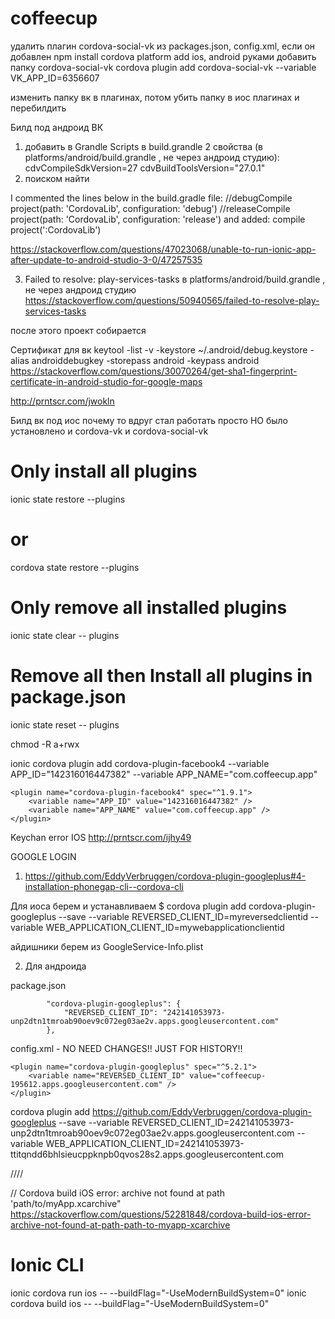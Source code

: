 # coffeecup




удалить плагин cordova-social-vk из packages.json, config.xml, если он добавлен
npm install
cordova platform add ios, android
руками добавить папку cordova-social-vk
cordova plugin add cordova-social-vk  --variable VK_APP_ID=6356607

изменить папку вк в плагинах, потом убить папку в иос плагинах и перебилдить


 <plugin name="cordova-social-vk" spec="~1.0.5">
        <variable name="VK_APP_ID" value="6356607" />
    </plugin>



Билд под андроид ВК
1) добавить в Grandle Scripts в build.grandle 2 свойства (в platforms/android/build.grandle , не через андроид студию):
    cdvCompileSdkVersion=27
    cdvBuildToolsVersion="27.0.1"
2) поиском найти

I commented the lines below in the build.gradle file:
//debugCompile project(path: 'CordovaLib', configuration: 'debug') 
//releaseCompile project(path: 'CordovaLib', configuration: 'release')
and added:
compile project(':CordovaLib')

https://stackoverflow.com/questions/47023068/unable-to-run-ionic-app-after-update-to-android-studio-3-0/47257535

3) Failed to resolve: play-services-tasks
в platforms/android/build.grandle , не через андроид студию
https://stackoverflow.com/questions/50940565/failed-to-resolve-play-services-tasks

после этого проект собирается



Сертификат для вк
keytool -list -v -keystore ~/.android/debug.keystore -alias androiddebugkey -storepass android -keypass android
https://stackoverflow.com/questions/30070264/get-sha1-fingerprint-certificate-in-android-studio-for-google-maps

http://prntscr.com/jwokln



Билд вк под иос
почему то вдруг стал работать просто НО было установлено и cordova-vk и cordova-social-vk



# Only install all plugins
ionic state restore --plugins
# or
cordova state restore --plugins

# Only remove all installed plugins
ionic state clear -- plugins

# Remove all then Install all plugins in package.json
ionic state reset -- plugins




chmod -R a+rwx

ionic cordova plugin add cordova-plugin-facebook4 --variable APP_ID="142316016447382" --variable APP_NAME="com.coffeecup.app"

    <plugin name="cordova-plugin-facebook4" spec="^1.9.1">
        <variable name="APP_ID" value="142316016447382" />
        <variable name="APP_NAME" value="com.coffeecup.app" />
    </plugin>


Keychan error IOS 
http://prntscr.com/ijhy49



GOOGLE LOGIN
1) https://github.com/EddyVerbruggen/cordova-plugin-googleplus#4-installation-phonegap-cli--cordova-cli

Для иоса берем и устанавливаем
$ cordova plugin add cordova-plugin-googleplus --save --variable REVERSED_CLIENT_ID=myreversedclientid --variable WEB_APPLICATION_CLIENT_ID=mywebapplicationclientid

айдишники берем из GoogleService-Info.plist

2) Для андроида 

package.json

            "cordova-plugin-googleplus": {
                "REVERSED_CLIENT_ID": "242141053973-unp2dtn1tmroab90oev9c072eg03ae2v.apps.googleusercontent.com"
            },


config.xml - NO NEED CHANGES!! JUST FOR HISTORY!!

    <plugin name="cordova-plugin-googleplus" spec="^5.2.1">
        <variable name="REVERSED_CLIENT_ID" value="coffeecup-195612.apps.googleusercontent.com" />
    </plugin>


cordova plugin add https://github.com/EddyVerbruggen/cordova-plugin-googleplus --save --variable REVERSED_CLIENT_ID=242141053973-unp2dtn1tmroab90oev9c072eg03ae2v.apps.googleusercontent.com --variable WEB_APPLICATION_CLIENT_ID=242141053973-ttitqndd6bhlsieucppknpb0qvos28s2.apps.googleusercontent.com

////

  
// Cordova build iOS error: archive not found at path 'path/to/myApp.xcarchive"
https://stackoverflow.com/questions/52281848/cordova-build-ios-error-archive-not-found-at-path-path-to-myapp-xcarchive

# Ionic CLI
ionic cordova run ios -- --buildFlag="-UseModernBuildSystem=0"
ionic cordova build ios -- --buildFlag="-UseModernBuildSystem=0"